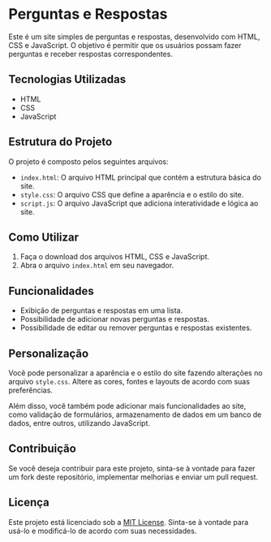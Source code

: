 # Perguntas e Respostas

Este é um site simples de perguntas e respostas, desenvolvido com HTML, CSS e JavaScript. O objetivo é permitir que os usuários possam fazer perguntas e receber respostas correspondentes.

## Tecnologias Utilizadas

- HTML
- CSS
- JavaScript

## Estrutura do Projeto

O projeto é composto pelos seguintes arquivos:

- `index.html`: O arquivo HTML principal que contém a estrutura básica do site.
- `style.css`: O arquivo CSS que define a aparência e o estilo do site.
- `script.js`: O arquivo JavaScript que adiciona interatividade e lógica ao site.

## Como Utilizar

1. Faça o download dos arquivos HTML, CSS e JavaScript.
2. Abra o arquivo `index.html` em seu navegador.

## Funcionalidades

- Exibição de perguntas e respostas em uma lista.
- Possibilidade de adicionar novas perguntas e respostas.
- Possibilidade de editar ou remover perguntas e respostas existentes.

## Personalização

Você pode personalizar a aparência e o estilo do site fazendo alterações no arquivo `style.css`. Altere as cores, fontes e layouts de acordo com suas preferências.

Além disso, você também pode adicionar mais funcionalidades ao site, como validação de formulários, armazenamento de dados em um banco de dados, entre outros, utilizando JavaScript.

## Contribuição

Se você deseja contribuir para este projeto, sinta-se à vontade para fazer um fork deste repositório, implementar melhorias e enviar um pull request.

## Licença

Este projeto está licenciado sob a [MIT License](https://opensource.org/licenses/MIT). Sinta-se à vontade para usá-lo e modificá-lo de acordo com suas necessidades.

